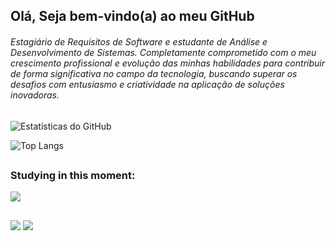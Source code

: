 ## Olá, Seja bem-vindo(a) ao meu GitHub

###### Estagiário de Requisitos de Software e estudante de Análise e Desenvolvimento de Sistemas. Completamente comprometido com o meu crescimento profissional e evolução das minhas habilidades para contribuir de forma significativa no campo da tecnologia, buscando superar os desafios com entusiasmo e criatividade na aplicação de soluções inovadoras.

![Estatísticas do GitHub](https://github-readme-stats.vercel.app/api?username=eduardollc&show_icons=true&theme=dark)

![Top Langs](https://github-readme-stats.vercel.app/api/top-langs/?username=eduardollc&show_icons=true&theme=dark)

 ##

 ### Studying in this moment:
<img src="https://skillicons.dev/icons?i=javascript,java" /><br>

##

<div> 
  <a href = "mailto:eduardollcofficial@gmail.com"><img src="https://img.shields.io/badge/-Gmail-%23333?style=for-the-badge&logo=gmail&logoColor=white" target="_blank"></a>
  <a href="https://www.linkedin.com/in/eduardoleitelapacanguçu/" target="_blank"><img src="https://img.shields.io/badge/-LinkedIn-%230077B5?style=for-the-badge&logo=linkedin&logoColor=white" target="_blank"></a> 
</div>


